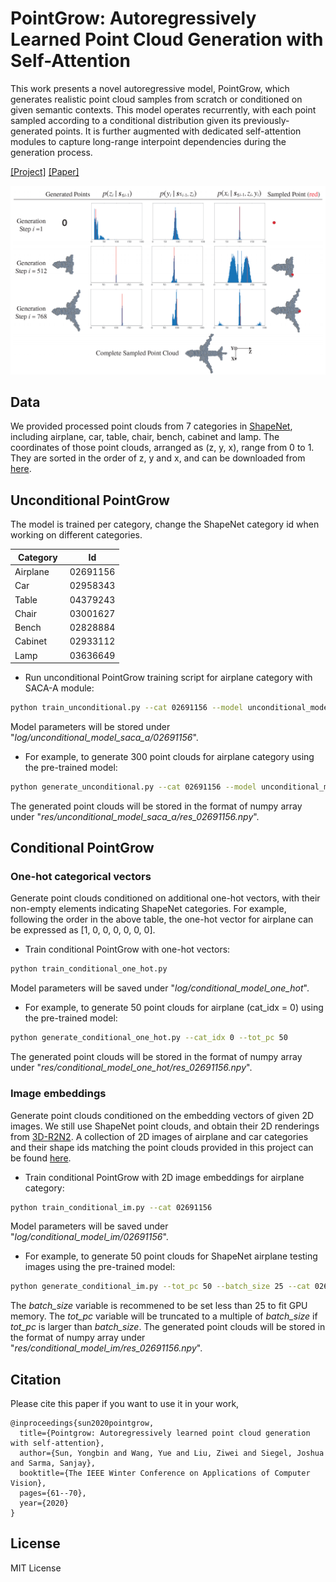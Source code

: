 # PointGrow: Autoregressively Learned Point Cloud Generation with Self-Attention
This work presents a novel autoregressive model, PointGrow, which generates realistic point cloud samples from scratch or conditioned on given semantic contexts. This model operates recurrently, with each point sampled according to a conditional distribution given its previously-generated points. It is further augmented with dedicated self-attention modules to capture long-range interpoint dependencies during the generation process.

[[Project]](https://liuziwei7.github.io/projects/PointGrow) [[Paper]](https://arxiv.org/abs/1810.05591)

<img src='./assets/demo_teaser.png' width=800>

## Data
We provided processed point clouds from 7 categories in [ShapeNet](https://www.shapenet.org), including airplane, car, table, chair, bench, cabinet and lamp. The coordinates of those point clouds, arranged as (z, y, x), range from 0 to 1. They are sorted in the order of z, y and x, and can be downloaded from [here](https://www.dropbox.com/s/nlcswrxul1ymypw/ShapeNet7.zip).


## Unconditional PointGrow
The model is trained per category, change the ShapeNet category id when working on different categories.

|    Category   |      Id       | 
| ------------- | ------------- |
| Airplane      | 02691156      |
| Car           | 02958343      |
| Table         | 04379243      |
| Chair         | 03001627      |
| Bench         | 02828884      |
| Cabinet       | 02933112      |
| Lamp          | 03636649      |

* Run unconditional PointGrow training script for airplane category with SACA-A module:
``` bash
python train_unconditional.py --cat 02691156 --model unconditional_model_saca_a
```
Model parameters will be stored under "_log/unconditional_model_saca_a/02691156_".

* For example, to generate 300 point clouds for airplane category using the pre-trained model:
``` bash
python generate_unconditional.py --cat 02691156 --model unconditional_model_saca_a --tot_pc 300
```
The generated point clouds will be stored in the format of numpy array under "_res/unconditional_model_saca_a/res_02691156.npy_".

## Conditional PointGrow
### One-hot categorical vectors
Generate point clouds conditioned on additional one-hot vectors, with their non-empty elements indicating ShapeNet categories. For example, following the order in the above table, the one-hot vector for airplane can be expressed as [1, 0, 0, 0, 0, 0, 0]. 

* Train conditional PointGrow with one-hot vectors:
``` bash
python train_conditional_one_hot.py
```
Model parameters will be saved under "_log/conditional_model_one_hot_".

* For example, to generate 50 point clouds for airplane (cat_idx = 0) using the pre-trained model:
``` bash
python generate_conditional_one_hot.py --cat_idx 0 --tot_pc 50
```
The generated point clouds will be stored in the format of numpy array under "_res/conditional_model_one_hot/res_02691156.npy_".

### Image embeddings 
Generate point clouds conditioned on the embedding vectors of given 2D images. We still use ShapeNet point clouds, and obtain their 2D renderings from [3D-R2N2](https://github.com/chrischoy/3D-R2N2). A collection of 2D images of airplane and car categories and their shape ids matching the point clouds provided in this project can be found [here](https://www.dropbox.com/s/vx3ky2ttienxh2x/ShapeNetRenderings.zip). 

* Train conditional PointGrow with 2D image embeddings for airplane category:
``` bash
python train_conditional_im.py --cat 02691156
```
Model parameters will be saved under "_log/conditional_model_im/02691156_".

* For example, to generate 50 point clouds for ShapeNet airplane testing images using the pre-trained model:
``` bash
python generate_conditional_im.py --tot_pc 50 --batch_size 25 --cat 02691156
```
The _batch_size_ variable is recommened to be set less than 25 to fit GPU memory. The _tot_pc_ variable will be truncated to a multiple of _batch_size_ if _tot_pc_ is larger than _batch_size_. 
The generated point clouds will be stored in the format of numpy array under "_res/conditional_model_im/res_02691156.npy_".

## Citation
Please cite this paper if you want to use it in your work,

```
@inproceedings{sun2020pointgrow,
  title={Pointgrow: Autoregressively learned point cloud generation with self-attention},
  author={Sun, Yongbin and Wang, Yue and Liu, Ziwei and Siegel, Joshua and Sarma, Sanjay},
  booktitle={The IEEE Winter Conference on Applications of Computer Vision},
  pages={61--70},
  year={2020}
}
```

## License
MIT License
